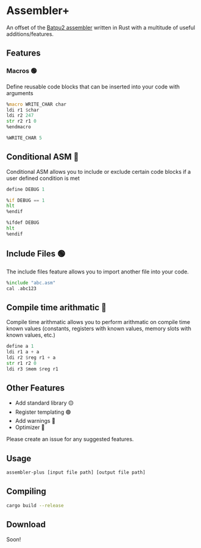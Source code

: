 # Assembler+
An offset of the [Batpu2 assembler](https://github.com/mattbatwings/newcpu/blob/main/assembler.py) written in Rust with a multitude of useful additions/features.

## Features
### Macros 🟢
Define reusable code blocks that can be inserted into your code with arguments

```asm
%macro WRITE_CHAR char
ldi r1 $char
ldi r2 247
str r2 r1 0
%endmacro

%WRITE_CHAR 5
```

## Conditional ASM 🔴
Conditional ASM allows you to include or exclude certain code blocks if a user defined condition is met

```asm
define DEBUG 1

%if DEBUG == 1
hlt
%endif

%ifdef DEBUG
hlt
%endif
```

## Include Files 🟢
The include files feature allows you to import another file into your code.

```asm
%include "abc.asm"
cal .abc123
```

## Compile time arithmatic 🔴
Compile time arithmatic allows you to perform arithmatic on compile time known values (constants, registers with known values, memory slots with known values, etc.)

```asm
define a 1
ldi r1 a + a
ldi r2 $reg r1 + a
str r1 r2 0
ldi r3 $mem $reg r1
```

## Other Features
* Add standard library 🟡
* Register templating 🟢
* Add warnings 🔴
* Optimizer 🔴

Please create an issue for any suggested features.

## Usage
```bash
assembler-plus [input file path] [output file path]
```

## Compiling
```bash
cargo build --release
```

## Download
Soon!